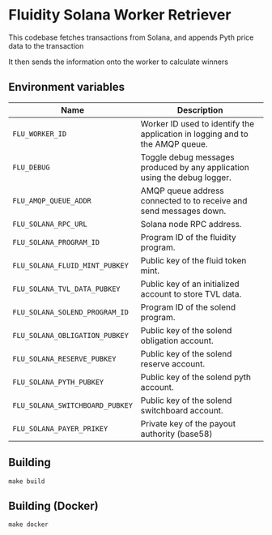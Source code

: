 
# Fluidity Solana Worker Retriever

This codebase fetches transactions from Solana, and appends Pyth price
data to the transaction

It then sends the information onto the worker to calculate winners

## Environment variables

|              Name               |                                  Description                                 |
|---------------------------------|------------------------------------------------------------------------------|
| `FLU_WORKER_ID`                 | Worker ID used to identify the application in logging and to the AMQP queue. |
| `FLU_DEBUG`                     | Toggle debug messages produced by any application using the debug logger.    |
| `FLU_AMQP_QUEUE_ADDR`           | AMQP queue address connected to to receive and send messages down.           |
| `FLU_SOLANA_RPC_URL`            | Solana node RPC address.                                                     |
| `FLU_SOLANA_PROGRAM_ID`         | Program ID of the fluidity program.                                          |
| `FLU_SOLANA_FLUID_MINT_PUBKEY`  | Public key of the fluid token mint.                                          |
| `FLU_SOLANA_TVL_DATA_PUBKEY`    | Public key of an initialized account to store TVL data.                      |
| `FLU_SOLANA_SOLEND_PROGRAM_ID`  | Program ID of the solend program.                                            |
| `FLU_SOLANA_OBLIGATION_PUBKEY`  | Public key of the solend obligation account.                                 |
| `FLU_SOLANA_RESERVE_PUBKEY`     | Public key of the solend reserve account.                                    |
| `FLU_SOLANA_PYTH_PUBKEY`        | Public key of the solend pyth account.                                       |
| `FLU_SOLANA_SWITCHBOARD_PUBKEY` | Public key of the solend switchboard account.                                |
| `FLU_SOLANA_PAYER_PRIKEY`       | Private key of the payout authority (base58)                                 |

## Building

	make build

## Building (Docker)

	make docker
